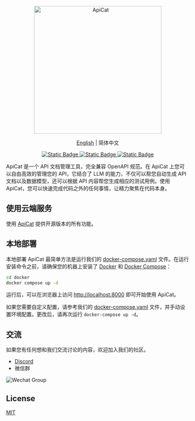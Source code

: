 <div align="center">
    <img alt="ApiCat" width="350px" src="https://cdn.apicat.net/uploads/2d02ff2f6b19d3d6d3f134c1872484aa.png"/>
</div>

<p align="center">
  <a href="./README.md">English</a> |
  简体中文
</p>

<p align="center">
    <a href="https://apicat.ai" target="_blank">
        <img alt="Static Badge" src="https://img.shields.io/badge/ai-apicat?logo=ai&logoColor=red&label=apicat&labelColor=4894FF&color=EAECF0">
    </a>
    <a href="https://discord.gg/BdF8Cd3G" target="_blank">
        <img alt="Static Badge" src="https://img.shields.io/badge/chat-Discord-4E5AF0?logo=Discord">
    </a>
    <a href="https://github.com/apicat/apicat/blob/main/LICENSE">
        <img alt="Static Badge" src="https://img.shields.io/badge/license-MIT-green">
    </a>
</p>

ApiCat 是一个 API 文档管理工具，完全兼容 OpenAPI 规范。在 ApiCat 上您可以自由高效的管理您的 API，它结合了 LLM 的能力，不仅可以帮您自动生成 API 文档以及数据模型，还可以根据 API 内容帮您生成相应的测试用例。使用 ApiCat，您可以快速完成代码之外的任何事情，让精力聚焦在代码本身。

## 使用云端服务

使用 [ApiCat](https://apicat.ai) 提供开源版本的所有功能。

## 本地部署

本地部署 ApiCat 最简单方法是运行我们的 [docker-compose.yaml](./docker/docker-compose.yaml) 文件。在运行安装命令之前，请确保您的机器上安装了 [Docker](https://docs.docker.com/get-docker/) 和 [Docker Compose](https://docs.docker.com/compose/install/)：

```bash
cd docker
docker compose up -d
```

运行后，可以在浏览器上访问 [http://localhost:8000](http://localhost:8000) 即可开始使用 ApiCat。

如果您需要自定义配置，请参考我们的 [docker-compose.yaml](./docker/docker-compose.yaml) 文件，并手动设置环境配置。更改后，请再次运行 `docker-compose up -d`。

## 交流

如果您有任何想和我们交流讨论的内容，欢迎加入我们的社区。

- [Discord](https://discord.gg/BdF8Cd3G)
- 微信群

![Wechat Group](https://cdn.apicat.net/uploads/01bfb23802cdfad49f0d560ee80fc5e3.png)

## License

[MIT](https://github.com/apicat/apicat/blob/main/LICENSE)
